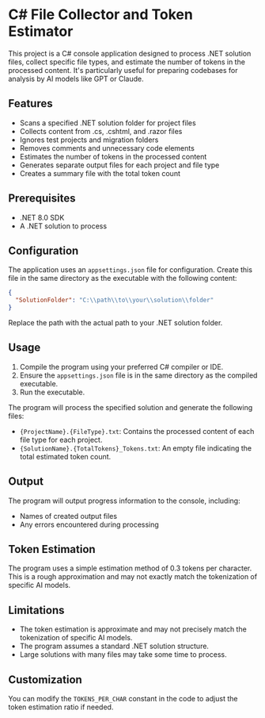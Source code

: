 # C# File Collector and Token Estimator

This project is a C# console application designed to process .NET solution files, collect specific file types, and estimate the number of tokens in the processed content. It's particularly useful for preparing codebases for analysis by AI models like GPT or Claude.

## Features

- Scans a specified .NET solution folder for project files
- Collects content from .cs, .cshtml, and .razor files
- Ignores test projects and migration folders
- Removes comments and unnecessary code elements
- Estimates the number of tokens in the processed content
- Generates separate output files for each project and file type
- Creates a summary file with the total token count

## Prerequisites

- .NET 8.0 SDK 
- A .NET solution to process

## Configuration

The application uses an `appsettings.json` file for configuration. Create this file in the same directory as the executable with the following content:

```json
{
  "SolutionFolder": "C:\\path\\to\\your\\solution\\folder"
}
```

Replace the path with the actual path to your .NET solution folder.

## Usage

1. Compile the program using your preferred C# compiler or IDE.
2. Ensure the `appsettings.json` file is in the same directory as the compiled executable.
3. Run the executable.

The program will process the specified solution and generate the following files:

- `{ProjectName}.{FileType}.txt`: Contains the processed content of each file type for each project.
- `{SolutionName}.{TotalTokens}_Tokens.txt`: An empty file indicating the total estimated token count.

## Output

The program will output progress information to the console, including:

- Names of created output files
- Any errors encountered during processing

## Token Estimation

The program uses a simple estimation method of 0.3 tokens per character. This is a rough approximation and may not exactly match the tokenization of specific AI models.

## Limitations

- The token estimation is approximate and may not precisely match the tokenization of specific AI models.
- The program assumes a standard .NET solution structure.
- Large solutions with many files may take some time to process.

## Customization

You can modify the `TOKENS_PER_CHAR` constant in the code to adjust the token estimation ratio if needed.
